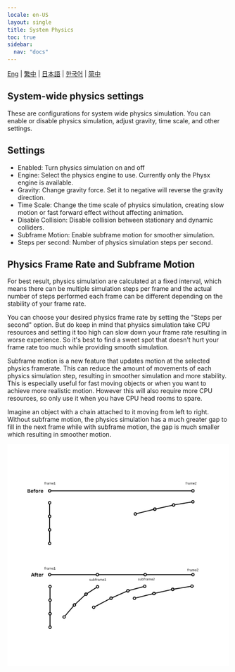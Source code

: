 ```yaml
---
locale: en-US
layout: single
title: System Physics
toc: true
sidebar:
  nav: "docs"
---
```

[Eng](/dancexr/features/system_physics) | [繁中](/tw/dancexr/features/system_physics) | [日本語](/jp/dancexr/features/system_physics) | [한국어](/kr/dancexr/features/system_physics) | [简中](/zh/dancexr/features/system_physics)


## System-wide physics settings

These are configurations for system wide physics simulation. You can enable or disable physics simulation, adjust gravity, time scale, and other settings.


## Settings

- Enabled: Turn physics simulation on and off
- Engine: Select the physics engine to use. Currently only the Physx engine is available.
- Gravity: Change gravity force. Set it to negative will reverse the gravity direction. 
- Time Scale: Change the time scale of physics simulation, creating slow motion or fast forward effect without affecting animation.
- Disable Collision: Disable collision between stationary and dynamic colliders.
- Subframe Motion: Enable subframe motion for smoother simulation.
- Steps per second: Number of physics simulation steps per second.


## Physics Frame Rate and Subframe Motion
<a id="subframe"></a>

For best result, physics simulation are calculated at a fixed interval, which means there can be multiple simulation steps per frame and the actual number of steps performed each frame can be different depending on the stability of your frame rate.

You can choose your desired physics frame rate by setting the "Steps per second" option. But do keep in mind that physics simulation take CPU resources and setting it too high can slow down your frame rate resulting in worse experience. So it's best to find a sweet spot that doesn't hurt your frame rate too much while providing smooth simulation.

Subframe motion is a new feature that updates motion at the selected physics framerate. This can reduce the amount of movements of each physics simulation step, resulting in smoother simulation and more stability. This is especially useful for fast moving objects or when you want to achieve more realistic motion. However this will also require more CPU resources, so only use it when you have CPU head rooms to spare.

Imagine an object with a chain attached to it moving from left to right. Without subframe motion, the physics simulation has a much greater gap to fill in the next frame while with subframe motion, the gap is much smaller which resulting in smoother motion.

![Subframe Demo](/images/subframe640.png)